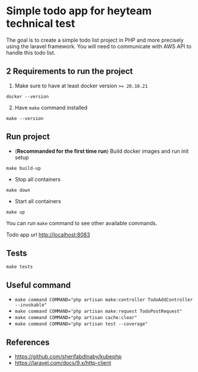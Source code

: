 # Simple todo app for heyteam technical test

The goal is to create a simple todo list project in PHP and more precisely using the
laravel framework. You will need to communicate with AWS API to handle this todo list.

## 2 Requirements to run the project

1. Make sure to have at least docker version `>= 20.10.21`

```
docker --version
```

2. Have `make` command installed

```
make --version
```

## Run project

- (**Recommanded for the first time run**) Build docker images and run init setup

```
make build-up
```

- Stop all containers

```
make down
```

- Start all containers

```
make up
```

You can run `make` command to see other available commands.

Todo app url [http://localhost:8083](http://localhost:8083)

## Tests

```
make tests
```

## Useful command

- `make command COMMAND="php artisan make:controller TodoAddController --invokable"`
- `make command COMMAND="php artisan make:request TodoPostRequest"`
- `make command COMMAND="php artisan cache:clear"`
- `make command COMMAND="php artisan test --coverage"`

## References

- https://github.com/sherifabdlnaby/kubephp
- https://laravel.com/docs/9.x/http-client
